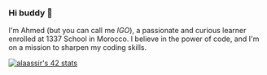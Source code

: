 ### Hi buddy 👋

I'm Ahmed (but you can call me *IGO*), a passionate and curious learner enrolled at 1337 School in Morocco. I believe in the power of code, and I'm on a mission to sharpen my coding skills.

[![alaassir's 42 stats](https://badge.mediaplus.ma/binary/alaassir)](https://github.com/oakoudad/badge42)
